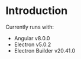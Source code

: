 

# Introduction

Currently runs with:

- Angular v8.0.0
- Electron v5.0.2
- Electron Builder v20.41.0


